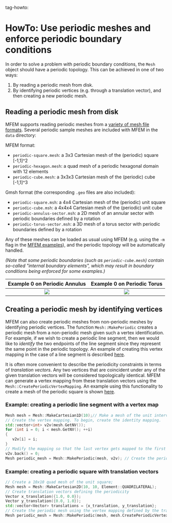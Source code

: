 tag-howto:

# HowTo: Use periodic meshes and enforce periodic boundary conditions

In order to solve a problem with periodic boundary conditions, the `Mesh` object should have a
periodic topology. This can be achieved in one of two ways:

1. By reading a periodic mesh from disk.
2. By identifying periodic vertices (e.g. through a translation vector), and then creating a new
   periodic mesh.

## Reading a periodic mesh from disk

MFEM supports reading periodic meshes from a [variety of mesh file
formats](https://mfem.org/mesh-formats/). Several periodic sample meshes are included with MFEM in the
`data` directory:

MFEM format:

* `periodic-square.mesh`: a 3x3 Cartesian mesh of the (periodic) square [-1,1]^2
* `periodic-hexagon.mesh`: a quad mesh of a periodic hexagonal domain with 12 elements
* `periodic-cube.mesh`: a 3x3x3 Cartesian mesh of the (periodic) cube [-1,1]^3

Gmsh format (the corresponding `.geo` files are also included):

* `periodic-square.msh`: a 4x4 Cartesian mesh of the (periodic) unit square
* `periodic-cube.msh`: a 4x4x4 Cartesian mesh of the (periodic) unit cube
* `periodic-annulus-sector.msh`: a 2D mesh of an annular sector with periodic boundaries defined by
   a rotation
* `periodic-torus-sector.msh`: a 3D mesh of a torus sector with periodic boundaries defined by a
   rotation

Any of these meshes can be loaded as usual using MFEM (e.g. using the `-m` flag in the [MFEM
examples](https://mfem.org/examples/)), and the periodic topology will be automatically handled.

_(Note that some periodic boundaries (such as `periodic-cube.mesh`) contain so-called "internal
boundary elements", which may result in boundary conditions being enforced for some examples.)_

Example 0 on Periodic Annulus   |  Example 0 on Periodic Torus
:------------------------------:|:------------------------------:
![](/img/periodic-annulus.png)  |  ![](/img/periodic-torus.png)

## Creating a periodic mesh by identifying vertices

MFEM can also create periodic meshes from non-periodic meshes by identifying periodic vertices. The
function `Mesh::MakePeriodic` creates a periodic mesh from a non-periodic mesh given such a vertex
identification. For example, if we wish to create a periodic line segment, then we would like to
_identify_ the two endpoints of the line segment since they represent the same point in the periodic
topology. An example of creating this vertex mapping in the case of a line segment is described
[here](#line-segment).

It is often more convenient to describe the periodicity constraints in terms of _translation
vectors_. Any two vertices that are coincident under any of the given translation vectors will be
considered topologically identical. MFEM can generate a vertex mapping from these translation
vectors using the `Mesh::CreatePeriodicVertexMapping`. An example using this functionality to create
a mesh of the periodic square is shown [here](#square).

### <a name="line-segment"></a>Example: creating a periodic line segment with a vertex map

```c++
Mesh mesh = Mesh::MakeCartesian1D(10);// Make a mesh of the unit interval with 10 elements
// Create the vertex mapping. To begin, create the identity mapping.
std::vector<int> v2v(mesh.GetNV());
for (int i = 0; i < mesh.GetNV(); ++i)
{
   v2v[i] = i;
}
// Modify the mapping so that the last vertex gets mapped to the first vertex.
v2v.back() = 0;
Mesh periodic_mesh = Mesh::MakePeriodic(mesh, v2v); // Create the periodic mesh
```

### <a name="square"></a>Example: creating a periodic square with translation vectors
```c++
// Create a 10x10 quad mesh of the unit square;
Mesh mesh = Mesh::MakeCartesian2D(10, 10, Element::QUADRILATERAL);
// Create translation vectors defining the periodicity
Vector x_translation({1.0, 0.0});
Vector y_translation({0.0, 1.0});
std::vector<Vector> translations = {x_translation, y_translation};
// Create the periodic mesh using the vertex mapping defined by the translation vectors
Mesh periodic_mesh = Mesh::MakePeriodic(mesh, mesh.CreatePeriodicVertexMapping(translations));
```

